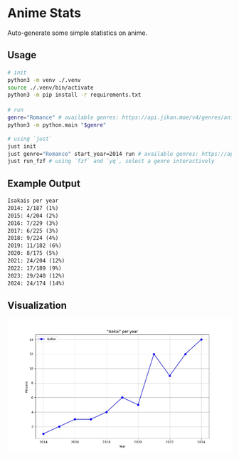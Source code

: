 # Anime Stats
Auto-generate some simple statistics on anime.

## Usage
```bash
# init
python3 -m venv ./.venv
source ./.venv/bin/activate 
python3 -m pip install -r requirements.txt

# run
genre="Romance" # available genres: https://api.jikan.moe/v4/genres/anime
python3 -m python.main "$genre"
```

```bash
# using `just`
just init
just genre="Romance" start_year=2014 run # available genres: https://api.jikan.moe/v4/genres/anime
just run_fzf # using `fzf` and `yq`, select a genre interactively
```

## Example Output
```txt
Isakais per year
2014: 2/187 (1%)
2015: 4/204 (2%)
2016: 7/229 (3%)
2017: 6/225 (3%)
2018: 9/224 (4%)
2019: 11/182 (6%)
2020: 8/175 (5%)
2021: 24/204 (12%)
2022: 17/189 (9%)
2023: 29/240 (12%)
2024: 24/174 (14%)
```

## Visualization
![showcase for isekai per year](./showcase/isekai-per-year.webp)
